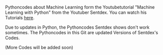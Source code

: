 Pythoncodes about Machine Learning form the Youtubetutorial "Machine Learning with Python" from the Youtuber Sentdex.
You can watch his Tutorials [here](https://www.youtube.com/playlist?list=PLQVvvaa0QuDfKTOs3Keq_kaG2P55YRn5v).

Due to updates in Python, the Pythoncodes Sentdex shows don't work sometimes.
The Pythoncodes in this Git are updated Versions of Sentdex's Codes. 

(More Codes will be added soon)
